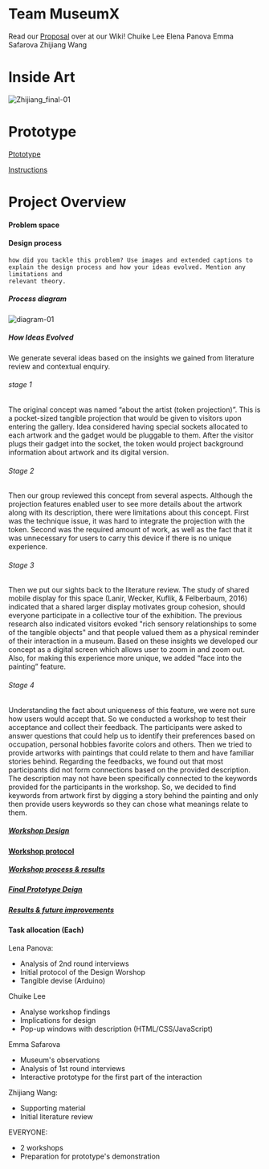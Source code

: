 # Team MuseumX
Read our [Proposal](https://github.com/zhijiang95/MuseumX/wiki/Proposal) over at our Wiki!
Chuike Lee
Elena Panova
Emma Safarova
Zhijiang Wang

# Inside Art
![Zhijiang_final-01](https://user-images.githubusercontent.com/54301507/67284828-b3245100-f519-11e9-84e2-40e98d0f1258.png)
# Prototype 

[Ptototype](https://www.figma.com/file/BUuARt6IHqh5hrz6XehG29/MuseUmX-prototype?node-id=0%3A1)

[Instructions](https://github.com/zhijiang95/MuseumX/wiki/Instructions)

# Project Overview
#### Problem space 
  
#### Design process
    how did you tackle this problem? Use images and extended captions to
    explain the design process and how your ideas evolved. Mention any limitations and
    relevant theory.
         
##### Process diagram 
![diagram-01](https://user-images.githubusercontent.com/54301507/67487873-121cce00-f6b2-11e9-8a45-0e3cbe88fff5.png)
##### How Ideas Evolved 
We generate several ideas based on the insights we gained from literature review and contextual enquiry.

###### stage 1
The original concept was named “about the artist (token projection)”. This is a pocket-sized tangible projection that would be given to visitors upon entering the gallery. Idea considered having special sockets allocated to each artwork and the gadget would be pluggable to them. After the visitor plugs their gadget into the socket, the token would project background information about artwork and its digital version.

###### Stage 2 
Then our group reviewed this concept from several aspects. Although the projection features enabled user to see more details about the artwork along with its description, there were limitations about this concept. First was the technique issue, it was hard to integrate the projection with the token. Second was the required amount of work, as well as the fact that it was unnecessary for users to carry this device if there is no unique experience.

###### Stage 3 
Then we put our sights back to the literature review. The study of shared mobile display for this space (Lanir, Wecker, Kuflik, & Felberbaum, 2016) indicated that a shared larger display motivates group cohesion, should everyone participate in a collective tour of the exhibition. The previous research also indicated visitors evoked "rich sensory relationships to some of the tangible objects" and that people valued them as a physical reminder of their interaction in a museum. Based on these insights we developed our concept as a digital screen which allows user to zoom in and zoom out. Also, for making this experience more unique, we added “face into the painting” feature.

###### Stage 4 
Understanding the fact about uniqueness of this feature, we were not sure how users would accept that. So we conducted a workshop to test their acceptance and collect their feedback. The participants were asked to answer questions that could help us to identify their preferences based on occupation, personal hobbies favorite colors and others. Then we tried to provide artworks with paintings that could relate to them and have familiar stories behind. Regarding the feedbacks, we found out that most participants did not form connections based on the provided description. The description may not have been specifically connected to the keywords provided for the participants in the workshop. So, we decided to find keywords from artwork first by digging a story behind the painting and only then provide users keywords so they can chose what meanings relate to them.

##### [Workshop Design](https://github.com/zhijiang95/MuseumX/wiki/workshop-design)

#### [Workshop protocol](https://github.com/zhijiang95/MuseumX/wiki/Workshop-protocol)


##### [Workshop process & results](https://github.com/zhijiang95/MuseumX/wiki/Workshop-process-&-results)

##### [Final Prototype Deign](https://github.com/zhijiang95/MuseumX/wiki/Final-Prototype-Deign)


##### [Results & future improvements](https://github.com/zhijiang95/MuseumX/wiki/Future-improvements)
    
#### Task allocation (Each)
Lena Panova: 
  - Analysis of 2nd round interviews
  - Initial protocol of the Design Worshop
  - Tangible devise (Arduino)
  
  Chuike Lee
  - Analyse workshop findings
  - Implications for design
  - Pop-up windows with description (HTML/CSS/JavaScript)

Emma Safarova 
   - Museum's observations
   - Analysis of 1st round interviews 
   - Interactive prototype for the first part of the interaction 


 Zhijiang Wang:
   - Supporting material
   - Initial literature review
 
 EVERYONE:
   - 2 workshops 
   - Preparation for prototype's demonstration
